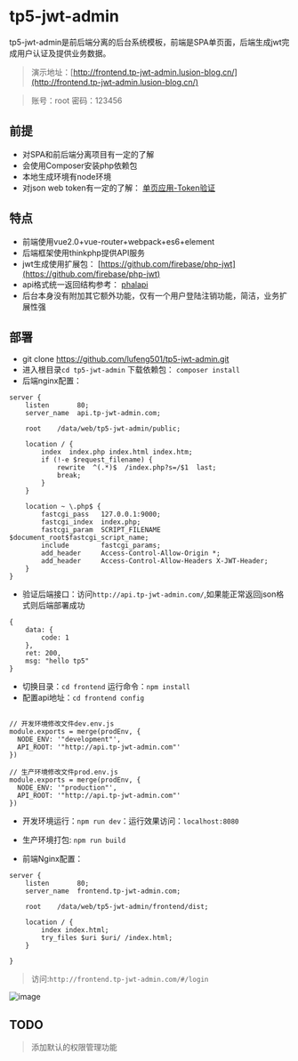 tp5-jwt-admin
========

tp5-jwt-admin是前后端分离的后台系统模板，前端是SPA单页面，后端生成jwt完成用户认证及提供业务数据。

> 演示地址：[http://frontend.tp-jwt-admin.lusion-blog.cn/](http://frontend.tp-jwt-admin.lusion-blog.cn/)

> 账号：root 密码：123456

## 前提

- 对SPA和前后端分离项目有一定的了解
- 会使用Composer安装php依赖包
- 本地生成环境有node环境
- 对json web token有一定的了解： [单页应用-Token验证](http://www.jianshu.com/p/1fe7ea398f91)


## 特点

- 前端使用vue2.0+vue-router+webpack+es6+element
- 后端框架使用thinkphp提供API服务
- jwt生成使用扩展包： [https://github.com/firebase/php-jwt](https://github.com/firebase/php-jwt)
- api格式统一返回结构参考： [phalapi](https://www.phalapi.net/wikis/1-14.html)
- 后台本身没有附加其它额外功能，仅有一个用户登陆注销功能，简洁，业务扩展性强

## 部署

- git clone https://github.com/lufeng501/tp5-jwt-admin.git
- 进入根目录`cd tp5-jwt-admin` 下载依赖包： `composer install`
- 后端nginx配置：

```
server {
    listen       80; 
    server_name  api.tp-jwt-admin.com;

    root    /data/web/tp5-jwt-admin/public;

    location / { 
        index  index.php index.html index.htm;
        if (!-e $request_filename) {
            rewrite  ^(.*)$  /index.php?s=/$1  last;
            break;
        }   
    }   

    location ~ \.php$ {
        fastcgi_pass   127.0.0.1:9000;
        fastcgi_index  index.php;
        fastcgi_param  SCRIPT_FILENAME  $document_root$fastcgi_script_name;
        include        fastcgi_params;
        add_header     Access-Control-Allow-Origin *;
        add_header     Access-Control-Allow-Headers X-JWT-Header;
    }   
} 
```

- 验证后端接口：访问`http://api.tp-jwt-admin.com/`,如果能正常返回json格式则后端部署成功

```
{
    data: {
        code: 1
    },
    ret: 200,
    msg: "hello tp5"
}
```

- 切换目录：`cd frontend` 运行命令：`npm install`
- 配置api地址：`cd frontend config`

```angular2html

// 开发环境修改文件dev.env.js
module.exports = merge(prodEnv, {
  NODE_ENV: '"development"',
  API_ROOT: '"http://api.tp-jwt-admin.com"'
})

// 生产环境修改文件prod.env.js
module.exports = merge(prodEnv, {
  NODE_ENV: '"production"',
  API_ROOT: '"http://api.tp-jwt-admin.com"'
})

```

- 开发环境运行：`npm run dev`：运行效果访问：`localhost:8080`


- 生产环境打包: `npm run build`
- 前端Nginx配置：

```
server {
    listen       80; 
    server_name  frontend.tp-jwt-admin.com;

    root    /data/web/tp5-jwt-admin/frontend/dist;

    location / { 
        index index.html;
        try_files $uri $uri/ /index.html;
    }

}
```

> 访问:`http://frontend.tp-jwt-admin.com/#/login` 

![image](http://oispcbsjw.bkt.clouddn.com/snipaste_20170829_113328.png)


## TODO 

> 添加默认的权限管理功能
